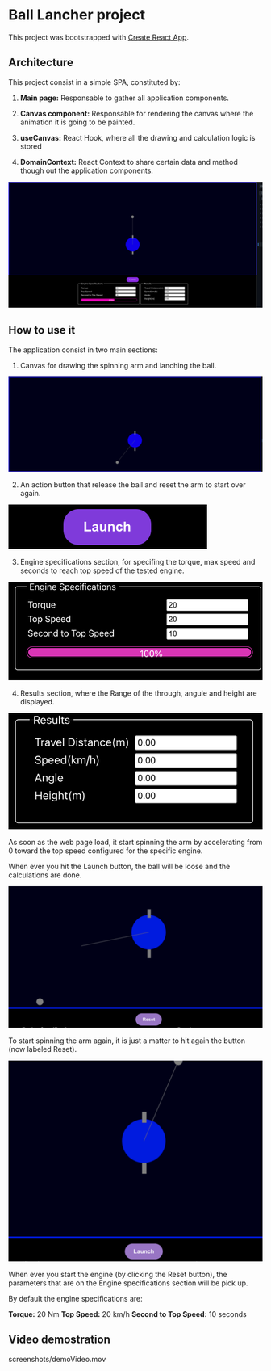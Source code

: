 # Ball Lancher project

This project was bootstrapped with [Create React App](https://github.com/facebook/create-react-app).

## Architecture

This project consist in a simple SPA, constituted by:

1. **Main page:** Responsable to gather all application components.

2. **Canvas component:** Responsable for rendering the canvas where the animation it is going to be painted.

3. **useCanvas:** React Hook, where all the drawing and calculation logic is stored

4. **DomainContext:** React Context to share certain data and method though out the application components.

![image](screenshots/application.png)

## How to use it

The application consist in two main sections:

1. Canvas for drawing the spinning arm and lanching the ball.

![image](screenshots/canvas.png)

2. An action button that release the ball and reset the arm to start over again.

![image](screenshots/actionButton.png)

3. Engine specifications section, for specifing the torque, max speed and seconds to reach top speed of the tested engine.

![image](screenshots/engineSpecifications.png)

4. Results section, where the Range of the through, angule and height are displayed.

![image](screenshots/CalculationResults.png)


 As soon as the web page load, it start spinning the arm by accelerating from 0 toward the top speed configured for the specific engine.

 When ever you hit the Launch button, the ball will be loose and the calculations are done.

 ![image](screenshots/BallLaunched.png)

 To start spinning the arm again, it is just a matter to hit again the button (now labeled Reset).

 ![image](screenshots/BallSpinning.png)

 When ever you start the engine (by clicking the Reset button), the parameters that are on the Engine specifications section will be pick up.

By default the engine specifications are:

**Torque:** 20 Nm
**Top Speed:** 20 km/h
**Second to Top Speed:** 10 seconds


## Video demostration

screenshots/demoVideo.mov
